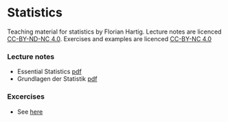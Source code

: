 # Statistics

Teaching material for statistics by Florian Hartig. Lecture notes are licenced [CC-BY-ND-NC 4.0](https://creativecommons.org/licenses/by-nc-nd/4.0/). Exercises and examples are licenced [CC-BY-NC 4.0](https://creativecommons.org/licenses/by-nc/4.0/)

### Lecture notes

* Essential Statistics [pdf](https://www.dropbox.com/s/s38ge7pjgf55qs1/EssentialStatistics.pdf?dl=0)
* Grundlagen der Statistik [pdf](https://www.dropbox.com/s/ow7ninhjy4zppf6/GrundlagenDerStatistik.pdf?dl=0)

### Excercises

* See [here](https://github.com/florianhartig/Statistics/tree/master/Exercises)
